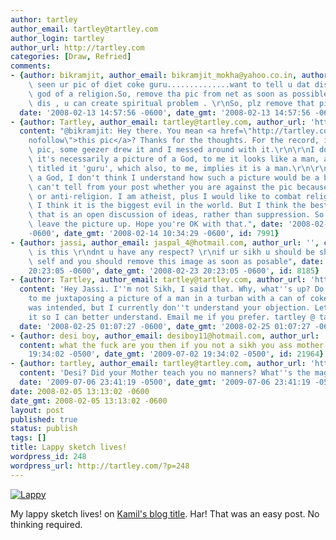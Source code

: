 ```yaml
---
author: tartley
author_email: tartley@tartley.com
author_login: tartley
author_url: http://tartley.com
categories: [Draw, Refried]
comments:
- {author: bikramjit, author_email: bikramjit_mokha@yahoo.co.in, author_url: '', content: "i\
    \ seen ur pic of diet coke guru..............want to tell u dat dis is a pic of\
    \ god of a religion.So, remove tha pic from net as soon as possible. By doing\
    \ dis , u can create spiritual problem . \r\nSo, plz remove that pic from net....",
  date: '2008-02-13 14:57:56 -0600', date_gmt: '2008-02-13 14:57:56 -0600', id: 7934}
- {author: Tartley, author_email: tartley@tartley.com, author_url: 'http://tartley.com',
  content: "@bikramjit: Hey there. You mean <a href=\"http://tartley.com/?p=51\" rel=\"\
    nofollow\">this pic</a>? Thanks for the thoughts. For the record, it isn't my\
    \ pic, some geezer drew it and I messed around with it.\r\n\r\nI don't think that\
    \ it's necessarily a picture of a God, to me it looks like a man, and the painter\
    \ titled it 'guru', which also, to me, implies it is a man.\r\n\r\nIf it were\
    \ a God, I don't think I understand how such a picture would be a bad thing. I\
    \ can't tell from your post whether you are against the pic because you are pro-religion\
    \ or anti-religion. I am atheist, plus I would like to combat religion because\
    \ I think it is the biggest evil in the world. But I think the best way to do\
    \ that is an open discussion of ideas, rather than suppression. So I think I'll\
    \ leave the picture up. Hope you're OK with that.", date: '2008-02-14 10:34:29
    -0600', date_gmt: '2008-02-14 10:34:29 -0600', id: 7991}
- {author: jassi, author_email: jaspal_4@hotmail.com, author_url: '', content: "wtf\
    \ is this \r\ndnt u have any respect? \r\nif ur sikh u should be shamed of ur\
    \ self and you should remove this image as soon as posable", date: '2008-02-23
    20:23:05 -0600', date_gmt: '2008-02-23 20:23:05 -0600', id: 8185}
- {author: Tartley, author_email: tartley@tartley.com, author_url: 'http://tartley.com',
  content: 'Hey Jassi. I''m not Sikh, I said that. Why, what''s up? Do you object
    to me juxtaposing a picture of a man in a turban with a can of coke? No offense
    was intended, but I currently don''t understand your objection. Let me know about
    it so I can better understand. Email me if you prefer. tartley @ tartley dot com.',
  date: '2008-02-25 01:07:27 -0600', date_gmt: '2008-02-25 01:07:27 -0600', id: 8237}
- {author: desi boy, author_email: desiboy11@hotmail.com, author_url: 'http://www.tartley.com/?cat=9',
  content: what the fuck are you then if you not a sikh you ass mother fucker., date: '2009-07-02
    19:34:02 -0500', date_gmt: '2009-07-02 19:34:02 -0500', id: 21964}
- {author: tartley, author_email: tartley@tartley.com, author_url: 'http://tartley.com',
  content: 'Desi? Did your Mother teach you no manners? What''s the magic word?',
  date: '2009-07-06 23:41:19 -0500', date_gmt: '2009-07-06 23:41:19 -0500', id: 22024}
date: 2008-02-05 13:13:02 -0600
date_gmt: 2008-02-05 13:13:02 -0600
layout: post
published: true
status: publish
tags: []
title: Lappy sketch lives!
wordpress_id: 248
wordpress_url: http://tartley.com/?p=248
---
```


[![Lappy](/assets/2008/02/lappy.thumbnail.jpg)](http://tartley.com/?attachment_id=249 "Lappy")

My lappy sketch lives! on [Kamil's blog
title](http://blog.kamil.dworakowski.name/). Har! That was an easy post.
No thinking required.

